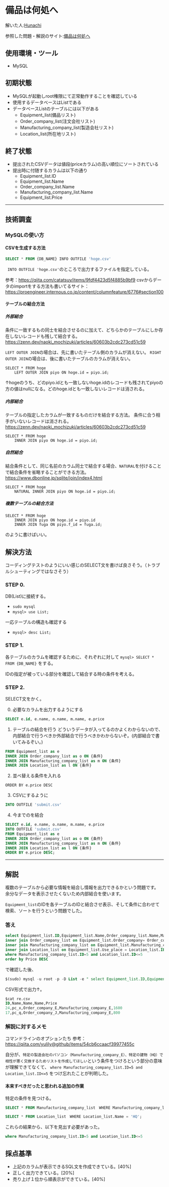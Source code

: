 # 備品は何処へ
解いた人:[Hunachi](https://twitter.com/_hunachi)

参照した問題・解説のサイト:[備品は何処へ](https://blog.icttoracon.net/2020/11/02/%e5%82%99%e5%93%81%e3%81%af%e4%bd%95%e5%87%a6%e3%81%b8/)

## 使用環境・ツール
- MySQL

## 初期状態
- MySQLが起動しroot権限にて正常動作することを確認している
- 使用するデータベースはListである
- データベースListのテーブルには以下がある
    - Equipment_list(備品リスト)
    - Order_company_list(注文会社リスト)
    - Manufacturing_company_list(製造会社リスト)
    - Location_list(所在地リスト)

## 終了状態
- 提出されたCSVデータは値段(priceカラム)の高い順位にソートされている
- 提出時に付随するカラムは以下の通り
    - Equipment_list.ID
    - Equipment_list.Name
    - Order_company_list.Name
    - Manufacturing_company_list.Name
    - Equipment_list.Price

----

## 技術調査

### MySQLの使い方

#### CSVを生成する方法

``` sql
SELECT * FROM {DB_NAME} INFO OUTFILE 'hoge.csv'
```
` INTO OUTFILE 'hoge.csv'`のところで出力するファイルを指定している。

参考：https://qiita.com/catatsuy/items/9fdf4423d5f4885b9bf9
csvからデータのimportをする方法も書いてるサイト：
https://proengineer.internous.co.jp/content/columnfeature/6776#section100

#### テーブルの結合方法

##### 外部結合
条件に一致するもの同士を結合させるのに加えて、どちらかのテーブルにしか存在しないレコードも残して結合する。 https://zenn.dev/naoki_mochizuki/articles/60603b2cdc273cd51c59

`LEFT OUTER JOIN`の場合は、先に書いたテーブル側のカラムが消えない。
`RIGHT OUTER JOIN`の場合は、後に書いたテーブルのカラムが消えない。

```
SELECT * FROM hoge
    LEFT OUTER JOIN piyo ON hoge.id = piyo.id;
```

↑hogeのうち、どのpiyo.idとも一致しないhoge.idのレコードも残されてpiyoの方の値はnullになる。どのhoge.idとも一致しないレコードは消される。

##### 内部結合

テーブルの指定したカラムが一致するものだけを結合する方法。
条件に合う相手がいないレコードは消される。 https://zenn.dev/naoki_mochizuki/articles/60603b2cdc273cd51c59

```
SELECT * FROM hoge
    INNER JOIN piyo ON hoge.id = piyo.id;
```

##### 自然結合

結合条件として、同じ名前のカラム同士で結合する場合、`NATURAL`を付けることで結合条件を省略することができる方法。 https://www.dbonline.jp/sqlite/join/index4.html

```
SELECT * FROM hoge
    NATURAL INNER JOIN piyo ON hoge.id = piyo.id;
```

##### 複数テーブルの結合方法

```
SELECT * FROM hoge
    INNER JOIN piyo ON hoge.id = piyo.id
    INNER JOIN fuga ON piyo.f_id = fuga.id;
```

のように書けばいい。

## 解決方法
コーディングテストのようにいい感じのSELECT文を書けば良さそう。（トラブルシューティングではなさそう）

### STEP 0.
DB(List)に接続する。

- `sudo mysql`
- `mysql> use List;`

一応テーブルの構造も確認する

- `mysql> desc List;`

### STEP 1.
各テーブルのカラムを確認するために、それぞれに対して
`mysql> SELECT * FROM {DB_NAME}` をする。

IDの指定が被っている部分を確認して結合する時の条件を考える。

### STEP 2.
SELECT文をかく。

0. 必要なカラムを出力するようにする

``` sql
SELECT e.id, e.name, o.name, m.name, e.price
```

1. テーブルの結合を行う
どういうデータが入ってるのかよくわからないので、内部結合で行うべきか外部結合で行うべきかわからないぞ。(内部結合で書いてみるぞい。)

``` sql
FROM Equipment_list as e 
INNER JOIN Order_company_list as o ON {条件} 
INNER JOIN Manufacturing_company_list as m ON {条件}
INNER JOIN Location_list as l ON {条件}
```

2. 並べ替える条件を入れる

```
ORDER BY e.price DESC
```

3. CSVにするように

``` sql
INTO OUTFILE 'submit.csv'
```

4. 今までのを結合 

``` sql
SELECT e.id, e.name, o.name, m.name, e.price
INTO OUTFILE 'submit.csv'
FROM Equipment_list as e 
INNER JOIN Order_company_list as o ON {条件} 
INNER JOIN Manufacturing_company_list as m ON {条件}
INNER JOIN Location_list as l ON {条件}
ORDER BY e.price DESC;
```

---- 

## 解説

複数のテーブルから必要な情報を結合し情報を出力できるかという問題です。
余分なデータを表示させたくないため内部結合を使います。

`Equipment_list`のIDを各テーブルのIDと結合させ表示、そして条件に合わせて検索、ソートを行うという問題でした。

### 答え

``` sql
select Equipment_list.ID,Equipment_list.Name,Order_company_list.Name,Manufacturing_company_list.Name,Equipment_list.Date,Equipment_list.Price  from Equipment_list 
inner join Order_company_list on Equipment_list.Order_company= Order_company_list.ID
inner join Manufacturing_company_list on Equipment_list.Manufacturing_campany = Manufacturing_company_list.ID
inner join Location_list on Equipment_list.Use_place = Location_list.ID
where Manufacturing_company_list.ID=5 and Location_list.ID<=5
order by Price DESC
```

で確認した後、

``` sql 
$(sudo) mysql -u root -p -D List -e " select Equipment_list.ID,Equipment_list.Name,Order_company_list.Name,Manufacturing_company_list.Name,Equipment_list.Price  from Equipment_list inner join Order_company_list on Equipment_list.Order_company= Order_company_list.ID inner join Manufacturing_company_list on Equipment_list.Manufacturing_company = Manufacturing_company_list.ID inner join Location_list on Equipment_list.Use_place = Location_list.ID where Manufacturing_company_list.ID=5 and Location_list.ID<=5 order by Price DESC;" |sed 's/\t/,/g'> re.csv
```

CSV形式で出力↑。

``` sql
$cat re.csv
ID,Name,Name,Name,Price
24,pc_x,Order_company_E,Manufacturing_company_E,1600
17,pc_q,Order_company_J,Manufacturing_company_E,800
```

### 解説に対するメモ

コマンドラインのオプションたち
参考：https://qiita.com/yulily@github/items/54cb6ccaacf39977455c

自分が、`特定の製造会社のパソコン（Manufacturing_company_E）、特定の建物（HQ）で相性が悪く交換するためリストを作成してほしい`という条件をつけろという部分の意味が理解できてなくて、 `where Manufacturing_company_list.ID=5 and Location_list.ID<=5` をつけ忘れたことが判明した。

#### 本来すべきだったと思われる追加の作業

特定の条件を見つける。

```sql
SELECT * FROM Manufacturing_company_list　WHERE Manufacturing_company_list.Name = 'Manufacturing_company_E';
```

```sql
SELECT * FROM Location_list　WHERE Location_list.Name = 'HQ';
```

これらの結果から、以下を見出す必要があった。

```sql
where Manufacturing_company_list.ID=5 and Location_list.ID<=5
```

## 採点基準
- 上記のカラムが表示できるSQL文を作成できている。[40%]
- 正しく出力できている。[20%]
- 売り上げ１位から順表示ができている。[40%]